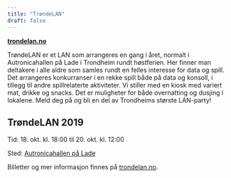 ```yaml
---
title: "TrøndeLAN"
draft: false
---
```

**[trondelan.no](https://trondelan.no/)**

TrøndeLAN er et LAN som arrangeres en gang i året, normalt i Autronicahallen på Lade i Trondheim rundt høstferien. Her finner man deltakere i alle aldre som samles rundt en felles interesse for data og spill. Det arrangeres konkurranser i en rekke spill både på data og konsoll, i tillegg til andre spillrelaterte aktiviteter. Vi stiller med en kiosk med variert mat, drikke og snacks. Det er muligheter for både overnatting og dusjing i lokalene. Meld deg på og bli en del av Trondheims største LAN-party!

## TrøndeLAN 2019

Tid: 18. okt. kl. 18:00 til 20. okt. kl. 12:00

Sted: [Autronicahallen på Lade](https://goo.gl/maps/Y3Awn3ZBWRo)

Billetter og mer informasjon finnes på [trondelan.no](https://trondelan.no/).
